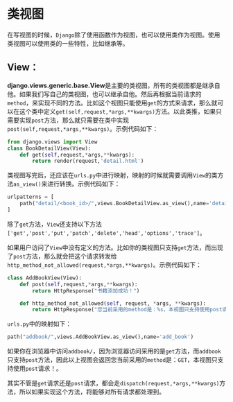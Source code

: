 # 类视图

在写视图的时候，`Django`除了使用函数作为视图，也可以使用类作为视图。使用类视图可以使用类的一些特性，比如继承等。

## View：

**django.views.generic.base.View**是主要的类视图，所有的类视图都是继承自他。如果我们写自己的类视图，也可以继承自他。然后再根据当前请求的`method`，来实现不同的方法。比如这个视图只能使用`get`的方式来请求，那么就可以在这个类中定义`get(self,request,*args,**kwargs)`方法。以此类推，如果只需要实现`post`方法，那么就只需要在类中实现`post(self,request,*args,**kwargs)`。示例代码如下：

```python
from django.views import View
class BookDetailView(View):
    def get(self,request,*args,**kwargs):
        return render(request,'detail.html')
```

类视图写完后，还应该在`urls.py`中进行映射，映射的时候就需要调用`View`的类方法`as_view()`来进行转换。示例代码如下：

```python
urlpatterns = [        
    path("detail/<book_id>/",views.BookDetailView.as_view(),name='detail')
]
```

除了`get`方法，`View`还支持以下方法`['get','post','put','patch','delete','head','options','trace']`。

如果用户访问了`View`中没有定义的方法。比如你的类视图只支持`get`方法，而出现了`post`方法，那么就会把这个请求转发给`http_method_not_allowed(request,*args,**kwargs)`。示例代码如下：

```python
class AddBookView(View):
    def post(self,request,*args,**kwargs):
        return HttpResponse("书籍添加成功！")

    def http_method_not_allowed(self, request, *args, **kwargs):
        return HttpResponse("您当前采用的method是：%s，本视图只支持使用post请求！" % request.method)
```

`urls.py`中的映射如下：

```python
path("addbook/",views.AddBookView.as_view(),name='add_book')
```

如果你在浏览器中访问`addbook/`，因为浏览器访问采用的是`get`方法，而`addbook`只支持`post`方法，因此以上视图会返回您当前采用的`method`是：`GET`，本视图只支持使用`post`请求！。

其实不管是`get`请求还是`post`请求，都会走`dispatch(request,*args,**kwargs)`方法，所以如果实现这个方法，将能够对所有请求都处理到。